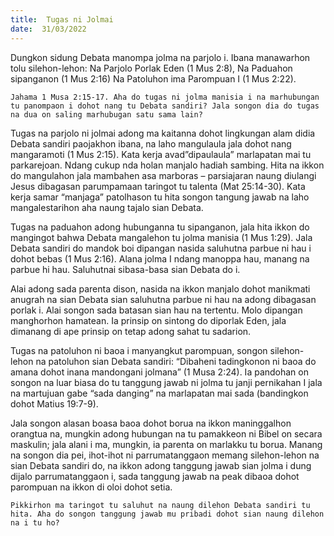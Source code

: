 ```yaml
---
title:  Tugas ni Jolmai
date:  31/03/2022
---
```


Dungkon sidung Debata manompa jolma na parjolo i. Ibana manawarhon tolu silehon-lehon: Na Parjolo Porlak Eden (1 Mus 2:8), Na Paduahon sipanganon (1 Mus 2:16) Na Patoluhon ima Parompuan I (1 Mus 2:22).

`Jahama 1 Musa 2:15-17. Aha do tugas ni jolma manisia i na marhubungan tu panompaon i dohot nang tu Debata sandiri? Jala songon dia do tugas na dua on saling marhubugan satu sama lain?`

Tugas na parjolo ni jolmai adong ma kaitanna dohot lingkungan alam didia Debata sandiri paojakhon ibana, na laho mangulaula jala dohot nang mangaramoti (1 Mus 2:15). Kata kerja avad”dipaulaula” marlapatan mai tu parkarejoan. Ndang cukup nda holan manjalo hadiah sambing. Hita na ikkon do mangulahon jala mambahen asa marboras – parsiajaran naung diulangi Jesus dibagasan parumpamaan taringot tu talenta (Mat 25:14-30). Kata kerja samar “manjaga” patolhason tu hita songon tangung jawab na laho mangalestarihon aha naung tajalo sian Debata.

Tugas na paduahon adong hubunganna tu sipanganon, jala hita ikkon do mangingot bahwa Debata mangalehon tu jolma manisia (1 Mus 1:29). Jala Debata sandiri do mandok boi dipangan nasida saluhutna parbue ni hau i dohot bebas (1 Mus 2:16). Alana jolma I ndang manoppa hau, manang na parbue hi hau. Saluhutnai sibasa-basa sian Debata do i.

Alai adong sada parenta dison, nasida na ikkon manjalo dohot manikmati anugrah na sian Debata sian saluhutna parbue ni hau na adong dibagasan porlak i. Alai songon sada batasan sian hau na tertentu. Molo dipangan manghorhon hamatean. Ia prinsip on sintong do diporlak Eden, jala dimanang di ape prinsip on tetap adong sahat tu sadarion.

Tugas na patoluhon ni baoa i manyangkut parompuan, songon silehon-lehon na patoluhon sian Debata sandiri: “Dibaheni tadingkonon ni baoa do amana dohot inana mandongani jolmana” (1 Musa 2:24). Ia pandohan on songon na luar biasa do tu tanggung jawab ni jolma tu janji pernikahan I jala na martujuan gabe “sada danging” na marlapatan mai sada (bandingkon dohot Matius 19:7-9).

Jala songon alasan boasa baoa dohot borua na ikkon maninggalhon orangtua na, mungkin adong hubungan na tu pamakkeon ni Bibel on secara maskulin; jala alani i ma, mungkin, ia parenta on marlakku tu borua. Manang na songon dia pei, ihot-ihot ni parrumatanggaon memang silehon-lehon na sian Debata sandiri do, na ikkon adong tanggung jawab sian jolma i dung dijalo parrumatanggaon i, sada tanggung jawab na peak dibaoa dohot parompuan na ikkon di oloi dohot setia.

`Pikkirhon ma taringot tu saluhut na naung dilehon Debata sandiri tu hita. Aha do songon tanggung jawab mu pribadi dohot sian naung dilehon na i tu ho?`